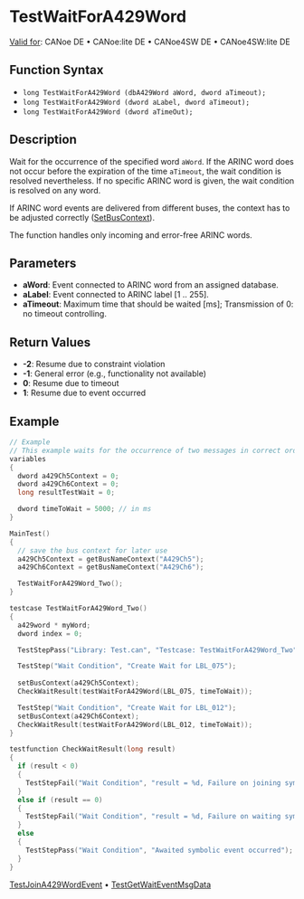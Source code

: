 # TestWaitForA429Word

[Valid for](../../../Shared/FeatureAvailability.md): CANoe DE • CANoe:lite DE • CANoe4SW DE • CANoe4SW:lite DE

## Function Syntax

- `long TestWaitForA429Word (dbA429Word aWord, dword aTimeout);`
- `long TestWaitForA429Word (dword aLabel, dword aTimeout);`
- `long TestWaitForA429Word (dword aTimeOut);`

## Description

Wait for the occurrence of the specified word `aWord`. If the ARINC word does not occur before the expiration of the time `aTimeout`, the wait condition is resolved nevertheless. If no specific ARINC word is given, the wait condition is resolved on any word.

If ARINC word events are delivered from different buses, the context has to be adjusted correctly ([SetBusContext](../../Other/Functions/CAPLfunctionSetBusContext.md)).

The function handles only incoming and error-free ARINC words.

## Parameters

- **aWord**: Event connected to ARINC word from an assigned database.
- **aLabel**: Event connected to ARINC label [1 .. 255].
- **aTimeout**: Maximum time that should be waited [ms]; Transmission of 0: no timeout controlling.

## Return Values

- **-2**: Resume due to constraint violation
- **-1**: General error (e.g., functionality not available)
- **0**: Resume due to timeout
- **1**: Resume due to event occurred

## Example

```c
// Example
// This example waits for the occurrence of two messages in correct order
variables
{
  dword a429Ch5Context = 0;
  dword a429Ch6Context = 0;
  long resultTestWait = 0;

  dword timeToWait = 5000; // in ms
}

MainTest()
{
  // save the bus context for later use
  a429Ch5Context = getBusNameContext("A429Ch5");
  a429Ch6Context = getBusNameContext("A429Ch6");

  TestWaitForA429Word_Two();
}

testcase TestWaitForA429Word_Two()
{
  a429word * myWord;
  dword index = 0;

  TestStepPass("Library: Test.can", "Testcase: TestWaitForA429Word_Two");

  TestStep("Wait Condition", "Create Wait for LBL_075");
  
  setBusContext(a429Ch5Context);
  CheckWaitResult(testWaitForA429Word(LBL_075, timeToWait));

  TestStep("Wait Condition", "Create Wait for LBL_012");
  setBusContext(a429Ch6Context);
  CheckWaitResult(testWaitForA429Word(LBL_012, timeToWait));
}

testfunction CheckWaitResult(long result)
{
  if (result < 0)
  {
    TestStepFail("Wait Condition", "result = %d, Failure on joining symbolic event: LBL_075", result);
  }
  else if (result == 0)
  {
    TestStepFail("Wait Condition", "result = %d, Failure on waiting symbolic event: LBL_075, event did not occur", result);
  }
  else
  {
    TestStepPass("Wait Condition", "Awaited symbolic event occurred");
  }
}
```

[TestJoinA429WordEvent](CAPLfunctionTestJoinA429WordEvent.md) • [TestGetWaitEventMsgData](CAPLfunctionTestGetWaitEventMsgData.md)

